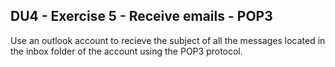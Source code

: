 ## DU4 - Exercise 5 - Receive emails - POP3

Use an outlook account to recieve the subject of all the messages located in the inbox folder of the account using the POP3 protocol.